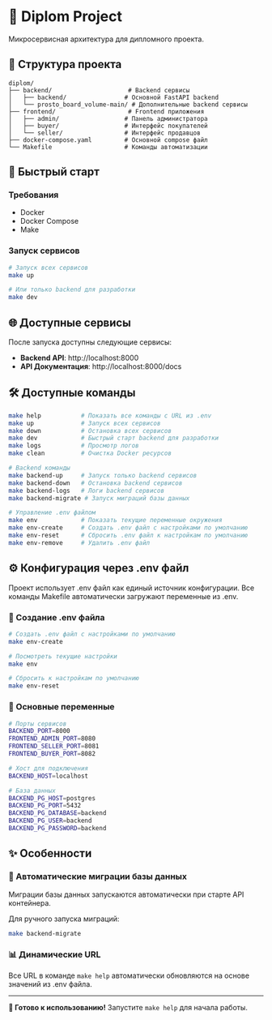 # 🚀 Diplom Project

Микросервисная архитектура для дипломного проекта.

## 📁 Структура проекта

```
diplom/
├── backend/                     # Backend сервисы
│   ├── backend/                # Основной FastAPI backend
│   └── prosto_board_volume-main/ # Дополнительные backend сервисы
├── frontend/                    # Frontend приложения
│   ├── admin/                  # Панель администратора
│   ├── buyer/                  # Интерфейс покупателей
│   └── seller/                 # Интерфейс продавцов
├── docker-compose.yaml         # Основной compose файл
└── Makefile                    # Команды автоматизации
```

## 🚀 Быстрый старт

### Требования
- Docker
- Docker Compose
- Make

### Запуск сервисов
```bash
# Запуск всех сервисов
make up

# Или только backend для разработки
make dev
```

## 🌐 Доступные сервисы

После запуска доступны следующие сервисы:

- **Backend API**: http://localhost:8000
- **API Документация**: http://localhost:8000/docs

## 🛠️ Доступные команды

```bash
make help           # Показать все команды с URL из .env
make up             # Запуск всех сервисов
make down           # Остановка всех сервисов
make dev            # Быстрый старт backend для разработки
make logs           # Просмотр логов
make clean          # Очистка Docker ресурсов

# Backend команды
make backend-up     # Запуск только backend сервисов
make backend-down   # Остановка backend сервисов
make backend-logs   # Логи backend сервисов
make backend-migrate # Запуск миграций базы данных

# Управление .env файлом
make env            # Показать текущие переменные окружения
make env-create     # Создать .env файл с настройками по умолчанию
make env-reset      # Сбросить .env файл к настройкам по умолчанию
make env-remove     # Удалить .env файл
```

## ⚙️ Конфигурация через .env файл

Проект использует .env файл как единый источник конфигурации. Все команды Makefile автоматически загружают переменные из .env.

### 📝 Создание .env файла
```bash
# Создать .env файл с настройками по умолчанию
make env-create

# Посмотреть текущие настройки
make env

# Сбросить к настройкам по умолчанию
make env-reset
```

### 🔧 Основные переменные
```bash
# Порты сервисов
BACKEND_PORT=8000
FRONTEND_ADMIN_PORT=8080
FRONTEND_SELLER_PORT=8081
FRONTEND_BUYER_PORT=8082

# Хост для подключения
BACKEND_HOST=localhost

# База данных
BACKEND_PG_HOST=postgres
BACKEND_PG_PORT=5432
BACKEND_PG_DATABASE=backend
BACKEND_PG_USER=backend
BACKEND_PG_PASSWORD=backend
```

## ✨ Особенности

### 🔄 Автоматические миграции базы данных
Миграции базы данных запускаются автоматически при старте API контейнера.

Для ручного запуска миграций:
```bash
make backend-migrate
```

### 📊 Динамические URL
Все URL в команде `make help` автоматически обновляются на основе значений из .env файла.

---

**🎯 Готово к использованию!** Запустите `make help` для начала работы.
